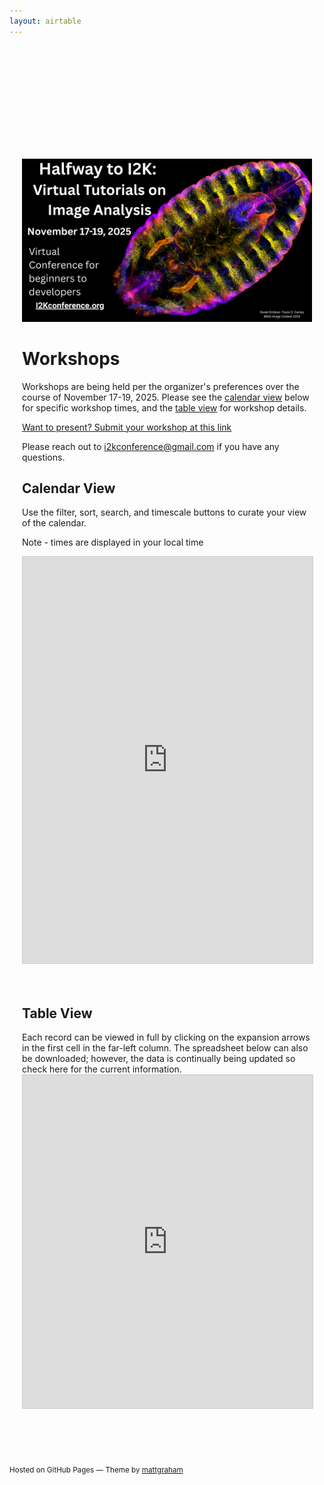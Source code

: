 ```yaml
---
layout: airtable
---
```


<div style="max-width:800px;margin:175px auto 0px auto;padding:20px;" markdown="1">

<img src="assets/images/2025HalfwaytoI2KFlyer.png" alt="Halfway to I2K 2025" width=800>

<h1>Workshops</h1>

Workshops are being held per the organizer's preferences over the course of November 17-19, 2025. Please see the <a href="#calendar">calendar view</a> below for specific workshop times, and the <a href="#table">table view</a> for workshop details.

[Want to present? Submit your workshop at this link](https://airtable.com/app2zpB8d82r7Ldtc/shrTcoN4uBYvFcz6X)

<!--- 
FREE Registration is now open for participation in the Virtual I2K 2024 event! [Click here to register](https://tinyurl.com/Virtual-I2K2024-Registration)

2024 workshop recordings are now available on [YouTube](some other link)--->

Please reach out to [i2kconference@gmail.com](mailto:i2kconference@gmail.com) if you have any questions.

<h2 id="calendar">Calendar View</h2>
Use the filter, sort, search, and timescale buttons to curate your view of the calendar.

Note - times are displayed in your local time

<iframe class="airtable-embed" src="https://airtable.com/embed/app2zpB8d82r7Ldtc/shrWVOqHuAIe3S4Uz?backgroundColor=greenLight&viewControls=on" frameborder="0" onmousewheel="" width="100%" height="650" style="background: transparent; border: 1px solid #ccc;"></iframe>

<br>
<br>
<br>

<h2 id="table">Table View</h2>
Each record can be viewed in full by clicking on the expansion arrows in the first cell in the far-left column.  The spreadsheet below can also be downloaded; however, the data is continually being updated so check here for the current information.

<iframe class="airtable-embed" src="https://airtable.com/embed/app2zpB8d82r7Ldtc/shrg8twlmqbyhGYAM?viewControls=on" frameborder="0" onmousewheel="" width="100%" height="533" style="background: transparent; border: 1px solid #ccc;"></iframe>

</div>

<br>
<br>
<br>
<p><small>Hosted on GitHub Pages &mdash; Theme by <a href="https://twitter.com/mattgraham">mattgraham</a></small></p>
